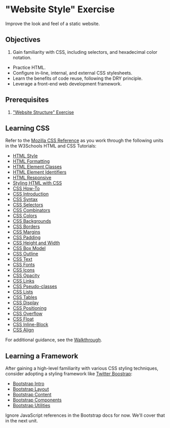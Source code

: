 # "Website Style" Exercise

Improve the look and feel of a static website.

## Objectives

  1. Gain familiarity with CSS, including selectors, and hexadecimal color notation.
  * Practice HTML.
  * Configure in-line, internal, and external CSS stylesheets.
  * Learn the benefits of code reuse, following the DRY principle.
  * Leverage a front-end web development framework.

## Prerequisites

  1. ["Website Structure" Exercise](/exercises/website-structure/exercise.md)

## Learning CSS

Refer to the [Mozilla CSS Reference](https://developer.mozilla.org/en-US/docs/Web/CSS/Reference) as you work through the following units in the W3Schools HTML and CSS Tutorials:

  + [HTML Style](https://www.w3schools.com/html/html_styles.asp)
  + [HTML Formatting](https://www.w3schools.com/html/html_formatting.asp)
  + [HTML Element Classes](https://www.w3schools.com/html/html_classes.asp)
  + [HTML Element Identifiers](https://www.w3schools.com/html/html_id.asp)
  + [HTML Responsive](https://www.w3schools.com/html/html_responsive.asp)
  + [Styling HTML with CSS](https://www.w3schools.com/html/html_css.asp)
  + [CSS How-To](https://www.w3schools.com/css/css_howto.asp)
  + [CSS Introduction](https://www.w3schools.com/css/css_intro.asp)
  + [CSS Syntax](https://www.w3schools.com/css/css_syntax.asp)
  + [CSS Selectors](https://www.w3schools.com/css/css_selectors.asp)
  + [CSS Combinators](https://www.w3schools.com/css/css_combinators.asp)
  + [CSS Colors](https://www.w3schools.com/css/css_colors.asp)
  + [CSS Backgrounds](https://www.w3schools.com/css/css_background.asp)
  + [CSS Borders](https://www.w3schools.com/css/css_border.asp)
  + [CSS Margins](https://www.w3schools.com/css/css_margin.asp)
  + [CSS Padding](https://www.w3schools.com/css/css_padding.asp)
  + [CSS Height and Width](https://www.w3schools.com/css/css_dimension.asp)
  + [CSS Box Model](https://www.w3schools.com/css/css_boxmodel.asp)
  + [CSS Outline](https://www.w3schools.com/css/css_outline.asp)
  + [CSS Text](https://www.w3schools.com/css/css_text.asp)
  + [CSS Fonts](https://www.w3schools.com/css/css_font.asp)
  + [CSS Icons](https://www.w3schools.com/css/css_icons.asp)
  + [CSS Opacity](https://www.w3schools.com/css/css_image_transparency.asp)
  + [CSS Links](https://www.w3schools.com/css/css_link.asp)
  + [CSS Pseudo-classes](https://www.w3schools.com/css/css_pseudo_classes.asp)
  + [CSS Lists](https://www.w3schools.com/css/css_list.asp)
  + [CSS Tables](https://www.w3schools.com/css/css_table.asp)
  + [CSS Display](https://www.w3schools.com/css/css_display_visibility.asp)
  + [CSS Positioning](https://www.w3schools.com/css/css_positioning.asp)
  + [CSS Overflow](https://www.w3schools.com/css/css_overflow.asp)
  + [CSS Float](https://www.w3schools.com/css/css_float.asp)
  + [CSS Inline-Block](https://www.w3schools.com/css/css_inline-block.asp)
  + [CSS Align](https://www.w3schools.com/css/css_align.asp)

For additional guidance, see the [Walkthrough](walkthrough.md).

## Learning a Framework

After gaining a high-level familiarity with various CSS styling techniques, consider adopting a styling framework like [Twitter Boostrap](https://getbootstrap.com/):

  + [Bootstrap Intro](https://getbootstrap.com/docs/4.4/getting-started/introduction/)
  + [Bootstrap Layout](https://getbootstrap.com/docs/4.4/layout/overview/)
  + [Bootstrap Content](https://getbootstrap.com/docs/4.4/content/)
  + [Bootstrap Components](https://getbootstrap.com/docs/4.4/components/)
  + [Bootstrap Utilities](https://getbootstrap.com/docs/4.4/utilities/)

Ignore JavaScript references in the Bootstrap docs for now. We'll cover that in the next unit.
